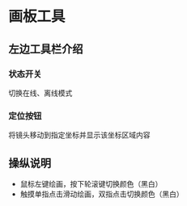 # 画板工具
## 左边工具栏介绍
### 状态开关
切换在线、离线模式
### 定位按钮
将镜头移动到指定坐标并显示该坐标区域内容
## 操纵说明
- 鼠标左键绘画，按下轮滚键切换颜色（黑白）
- 触摸单指点击滑动绘画，双指点击切换颜色（黑白）